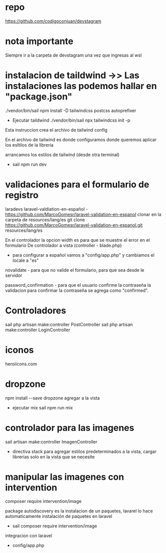 # repo
https://github.com/codigoconjuan/devstagram
# nota importante 
Siempre ir a la carpeta de devstagram una vez que ingresas al wsl

# instalacion de taildwind   ->> Las instalaciones las podemos hallar en "package.json" 
./vendor/bin/sail npm install -D tailwindcss postcss autoprefixer
- Ejecutar taildwind
./vendor/bin/sail npx tailwindcss init -p

Esta instruccion crea el archivo de tailwind config

En el archivo de tailwind es donde configuramos donde queremos aplicar los esltilos de la librería

arrancamos los estilos de tailwind  (desde otra terminal)
- sail npm run dev

# validaciones para el formulario de registro
laradevs
laravel-valdiation-en-español - https://github.com/MarcoGomesr/laravel-validation-en-espanol
clonar en la carpeta de resources/lang/es
git clone https://github.com/MarcoGomesr/laravel-validation-en-espanol.git resources/lang/es

En el controlador la opcion width es para que se muestre el error en el formulario
De controlador a vista (controller - blade.php)

- para configurar a español vamos a "config/app.php" y cambiamos el locale a "es"

novalidate - para que no valide el formulario, para que sea desde le servidor

password_confirmation - para que el usuario confirme la contraseña
la validacion para confirmar la contraseña se agrega como "confirmed".

# Controladores
sail php artisan make:controller PostController
sail php artisan make:controller LoginController

# iconos
heroiicons.com

# dropzone
npm install --save dropzone
agregar a la vista

- ejecutar mix
sail npm run mix

# controlador para las imagenes
sail artisan make:controller ImagenController

- directiva stack
para agregar estilos predeterminados a la vista, cargar librerias solo en la vista que se necesite

# manipular las imagenes con intervention
composer require intervention/image

package autodiscovery es la instalacion de un paquetes, lavarel lo hace automaticamente
instalación de paquetes en laravel
- sail composer require intervention/image

integracion con laravel 
- config/app.php
